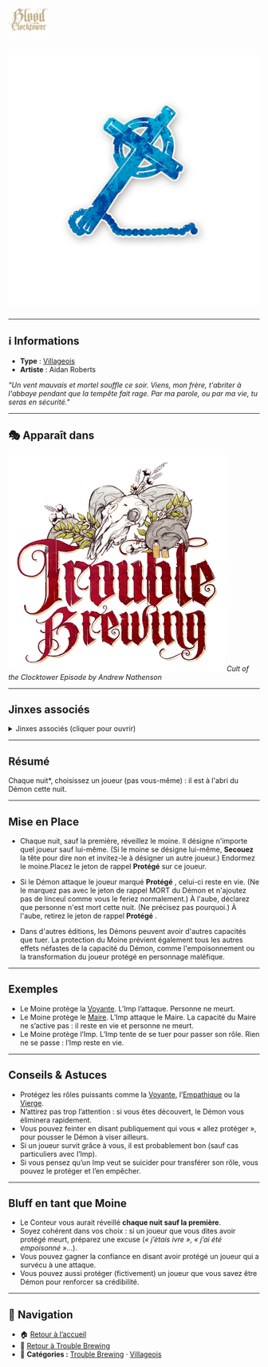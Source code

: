 
<p align="left">
  <a href="/botc-fr-bambi/">
    <img src="../images/logo.png" alt="Accueil BotC FR" width="80">
  </a>
</p>

# ![Moine](../images/Icon_monk.png) 

---

## ℹ️ Informations  

- **Type** : [Villageois](../villageois.md)
- **Artiste** : Aidan Roberts  

*"Un vent mauvais et mortel souffle ce soir. Viens, mon frère, t'abriter à l'abbaye pendant que la tempête fait rage. Par ma parole, ou par ma vie, tu seras en sécurité."*

---

## 🎭 Apparaît dans 
![TB](../images/Logo_trouble_brewing.png) 
*Cult of the Clocktower Episode by Andrew Nathenson*  

---

## Jinxes associés  

<details>
  <summary>Jinxes associés (cliquer pour ouvrir)</summary>
  <p>
    <img src="/botc-fr-bambi/images/Icon_leviathan-1.png" width="20" alt="Léviathan">
    <a href="/botc-fr-bambi/roles_experimentaux/leviathan.html"><strong>Léviathan</strong></a> :
    Si le <strong>Léviathan</strong> est en jeu, le joueur protégé par le <strong>Moine</strong>
    est à l’abri de toutes les capacités maléfiques.
  </p>
  <p>
    <img src="/botc-fr-bambi/images/Icon_riot.png" width="20" alt="Riot">
    <a href="/botc-fr-bambi/roles_experimentaux/riot.html"><strong>Riot</strong></a> :
    Si le <strong>Riot</strong> est en jeu, le joueur protégé par le <strong>Moine</strong>
    est à l’abri de toutes les capacités maléfiques.
  </p>
</details>

---

## Résumé
Chaque nuit*, choisissez un joueur (pas vous-même) : il est à l'abri du Démon cette nuit. 

---

## Mise en Place
- Chaque nuit, sauf la première, réveillez le moine. Il désigne n'importe quel joueur sauf lui-même. (Si le moine se désigne lui-même, **Secouez** la tête pour dire non et invitez-le à désigner un autre joueur.) Endormez le moine.Placez le jeton de rappel **Protégé** sur ce joueur.

- Si le Démon attaque le joueur marqué  **Protégé** , celui-ci reste en vie. (Ne le marquez pas avec le jeton de rappel MORT du Démon et n'ajoutez pas de linceul comme vous le feriez normalement.) À l'aube, déclarez que personne n'est mort cette nuit. (Ne précisez pas pourquoi.)
À l'aube, retirez le jeton de rappel **Protégé** .

- Dans d'autres éditions, les Démons peuvent avoir d'autres capacités que tuer. La protection du Moine prévient également tous les autres effets néfastes de la capacité du Démon, comme l'empoisonnement ou la transformation du joueur protégé en personnage maléfique.
---

## Exemples
- Le Moine protège la [Voyante](voyante.md). L’Imp l’attaque. Personne ne meurt.  
- Le Moine protège le [Maire](maire.md). L’Imp attaque le Maire. La capacité du Maire ne s’active pas : il reste en vie et personne ne meurt.  
- Le Moine protège l’Imp. L’Imp tente de se tuer pour passer son rôle. Rien ne se passe : l’Imp reste en vie.  

---

## Conseils & Astuces
- Protégez les rôles puissants comme la [Voyante](voyante.md), l’[Empathique](empathique.md) ou la [Vierge](vierge.md).  
- N’attirez pas trop l’attention : si vous êtes découvert, le Démon vous éliminera rapidement.  
- Vous pouvez feinter en disant publiquement qui vous « allez protéger », pour pousser le Démon à viser ailleurs.  
- Si un joueur survit grâce à vous, il est probablement bon (sauf cas particuliers avec l’Imp).  
- Si vous pensez qu’un Imp veut se suicider pour transférer son rôle, vous pouvez le protéger et l’en empêcher.  

---

## Bluff en tant que Moine
- Le Conteur vous aurait réveillé **chaque nuit sauf la première**.  
- Soyez cohérent dans vos choix : si un joueur que vous dites avoir protégé meurt, préparez une excuse (*« j’étais ivre », « j’ai été empoisonné »…*).  
- Vous pouvez gagner la confiance en disant avoir protégé un joueur qui a survécu à une attaque.  
- Vous pouvez aussi protéger (fictivement) un joueur que vous savez être Démon pour renforcer sa crédibilité.  

---


## 📂 Navigation 

- 🏠 [Retour à l’accueil](/botc-fr-bambi/)  
- 🍺 [Retour à Trouble Brewing](../trouble_brewing.md)  
- 📂 **Catégories :** [Trouble Brewing](../trouble_brewing.md) · [Villageois](../villageois.md) 
